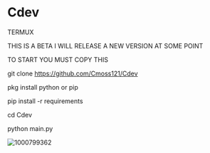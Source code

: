# Cdev
TERMUX

THIS IS A BETA I WILL RELEASE A NEW VERSION AT SOME POINT 

TO START YOU MUST COPY THIS

git clone https://github.com/Cmoss121/Cdev

pkg install python or pip

pip install -r requirements

cd Cdev

python main.py

![1000799362](https://github.com/user-attachments/assets/bda2c535-24e7-48c1-ae8a-eba1d7a5457a)
